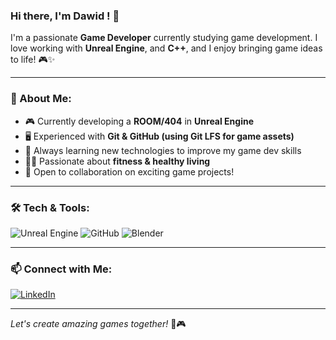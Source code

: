 ### Hi there, I'm Dawid ! 👋

I'm a passionate **Game Developer** currently studying game development. I love working with **Unreal Engine**, and **C++**, and I enjoy bringing game ideas to life! 🎮✨

---

### 🚀 About Me:
- 🎮 Currently developing a **ROOM/404**  in **Unreal Engine**
- 🖥️ Experienced with **Git & GitHub (using Git LFS for game assets)**
- 🌱 Always learning new technologies to improve my game dev skills
- 🏋️‍♂️ Passionate about **fitness & healthy living**
- 📍 Open to collaboration on exciting game projects!

---

### 🛠️ Tech & Tools:

![Unreal Engine](https://img.shields.io/badge/Unreal_Engine-000000?style=for-the-badge&logo=unreal-engine&logoColor=white)
![GitHub](https://img.shields.io/badge/GitHub-181717?style=for-the-badge&logo=github&logoColor=white)
![Blender](https://img.shields.io/badge/Blender-F5792A?style=for-the-badge&logo=blender&logoColor=white)

---

### 📫 Connect with Me:
[![LinkedIn](https://img.shields.io/badge/LinkedIn-0077B5?style=for-the-badge&logo=linkedin&logoColor=white)](https://www.linkedin.com/in/dkarpinski44/)

---

*Let's create amazing games together!* 🚀🎮

